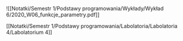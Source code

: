 ![[Notatki/Semestr 1/Podstawy programowania/Wykłady/Wykład 6/2020_W06_funkcje_parametry.pdf]]




[[Notatki/Semestr 1/Podstawy programowania/Labolatoria/Labolatoria 4/Labolatorium 4]]